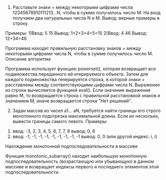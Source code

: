 
1. Расставьте знаки + между некоторыми цифрами числа 12345678910111213...N, чтобы в сумме получилось число M.
На вход получаем два натуральных числа N и M.
Вывод: верные примеры в строку.

Примеры:
1)Ввод: 5 15
Вывод: 1+2+3+4+5=15
2)Ввод: 4 46
Вывод: 12+34=46

Программа находит правильную расстановку знаков + между некоторыми цифрами числа N, чтобы в сумме получилось число M.
Описание алгоритма

Программа использует функцию powerset(), которая возвращает все подмножества переданного ей итерируемого объекта.
Затем для каждого подмножества генерируется строка, в которой знаки + расставлены между соответствующими цифрами числа N. 
Выражение из строки вычисляется функцией eval().
Если значение выражения равно M, то возвращается строка с правильной расстановкой знаков и значением M, иначе возвращается строка "Нет решений".

2. Задан массив из чисел a1... aN, требуется найти границы его строго монотонного подотрезка максимальной длины. Если их несколько, вывести границы самого левого.
Примеры: 
1) ввод: -3, 2, 3, 4, 5, 6, 7, 7, 8
вывод: 0, 6
2) ввод: -1, -1, -1, -1, -1, -1, -1, -1, -1
вывод: 0, 0 (или другой индекс: i, i)

Нахождение монотонной подпоследовательности в массиве

Функция monotonic_subarray() находит наибольшую монотонную подпоследовательность (возрастающую или убывающую)
в данном массиве и возвращает индексы первого и последнего элементов этой подпоследовательности.
